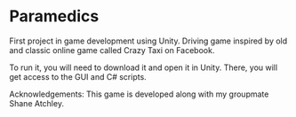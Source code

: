 # Paramedics

First project in game development using Unity. Driving game inspired by old and classic online game called Crazy Taxi on Facebook.

To run it, you will need to download it and open it in Unity. There, you will get access to the GUI and C# scripts.

Acknowledgements: This game is developed along with my groupmate Shane Atchley.
